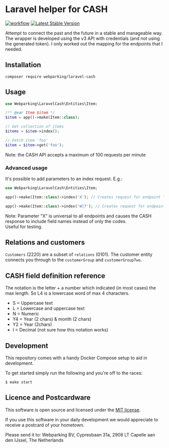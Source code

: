 # Laravel helper for CASH
[![workflow](https://github.com/webparking/laravel-cash/actions/workflows/php.yml/badge.svg)](https://github.com/webparking/laravel-cash)
[![Latest Stable Version](http://poser.pugx.org/webparking/laravel-cash/v)](https://packagist.org/packages/webparking/laravel-cash)

Attempt to connect the past and the future in a stable and manageable way. The wrapper is developed using the v3 API with credentials (and not using the generated token). I only worked out the mapping for the endpoints that I needed.   

## Installation
```shell
composer require webparking/laravel-cash
```

## Usage 
```php
use Webparking\LaravelCash\Entities\Item;

/** @var Item $item */
$item = app()->make(Item::class);

// Get collection of items   
$items = $item->index(); 

// Fetch item 'foo'
$item = $item->get('foo'); 
```
Note: the CASH API accepts a maximum of 100 requests per minute

### Advanced usage
It's possible to add parameters to an index request. E.g.:
```php
use Webparking\LaravelCash\Entities\Item;

app()->make(Item::class)->index('X'); // Creates request for endpoint "2260X"

app()->make(Item::class)->index('W|7'); // Creates request for endpoint "2260W|7"
```
Note: Parameter "X" is universal to all endpoints and causes the CASH response to include field names instead of only the codes.\
Useful for testing.
    
## Relations and customers
`Customers` (2220) are a subset of `relations` (0101). The customer entity connects you through to the `customerGroup` and `customerGroupTwo`.  

## CASH field definition reference
The notation is the letter + a number which indicated (in most cases) the max length. So L4 is a lowercase word of max 4 characters.

- S = Uppercase text
- L = Lowercase and uppercase text
- N = Numeric
- Y4 = Year (2 chars) & month (2 chars)
- Y2 = Year (2chars)
- I = Decimal (not sure how this notation works)

## Development

This repository comes with a handy Docker Compose setup to aid in development.

To get started simply run the following and you're off to the races:

```shell
$ make start
```

## Licence and Postcardware
This software is open source and licensed under the [MIT license](LICENSE.md).

If you use this software in your daily development we would appreciate to receive a postcard of your hometown.

Please send it to: Webparking BV, Cypresbaan 31a, 2908 LT Capelle aan den IJssel, The Netherlands
